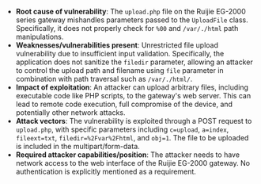 - **Root cause of vulnerability**: The `upload.php` file on the Ruijie EG-2000 series gateway mishandles parameters passed to the `UploadFile` class. Specifically, it does not properly check for `%00` and `/var/./html` path manipulations.
- **Weaknesses/vulnerabilities present**: Unrestricted file upload vulnerability due to insufficient input validation. Specifically, the application does not sanitize the `filedir` parameter, allowing an attacker to control the upload path and filename using `file` parameter in combination with path traversal such as `/var/./html/`.
- **Impact of exploitation**: An attacker can upload arbitrary files, including executable code like PHP scripts, to the gateway's web server. This can lead to remote code execution, full compromise of the device, and potentially other network attacks.
- **Attack vectors**: The vulnerability is exploited through a POST request to `upload.php`, with specific parameters including `c=upload`, `a=index`, `fileext=txt`, `filedir=%2Fvar%2Fhtml`, and `obj=1`. The file to be uploaded is included in the multipart/form-data.
- **Required attacker capabilities/position**: The attacker needs to have network access to the web interface of the Ruijie EG-2000 gateway. No authentication is explicitly mentioned as a requirement.